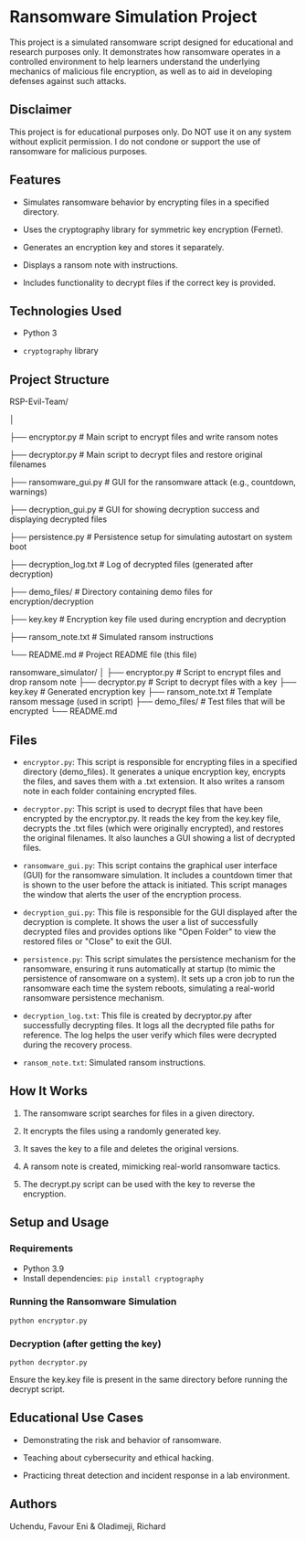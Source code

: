 # Ransomware Simulation Project

This project is a simulated ransomware script designed for educational and research purposes only. It demonstrates how ransomware operates in a controlled environment to help learners understand the underlying mechanics of malicious file encryption, as well as to aid in developing defenses against such attacks.

## Disclaimer

This project is for educational purposes only. Do NOT use it on any system without explicit permission. I do not condone or support the use of ransomware for malicious purposes.

## Features

- Simulates ransomware behavior by encrypting files in a specified directory.

- Uses the cryptography library for symmetric key encryption (Fernet).

- Generates an encryption key and stores it separately.

- Displays a ransom note with instructions.

- Includes functionality to decrypt files if the correct key is provided.

## Technologies Used

- Python 3

- ```cryptography``` library

## Project Structure

RSP-Evil-Team/

│

├── encryptor.py              # Main script to encrypt files and write ransom notes

├── decryptor.py              # Main script to decrypt files and restore original filenames

├── ransomware_gui.py         # GUI for the ransomware attack (e.g., countdown, warnings)

├── decryption_gui.py         # GUI for showing decryption success and displaying decrypted files

├── persistence.py            # Persistence setup for simulating autostart on system boot

├── decryption_log.txt        # Log of decrypted files (generated after decryption)

├── demo_files/               # Directory containing demo files for encryption/decryption

├── key.key                   # Encryption key file used during encryption and decryption

├── ransom_note.txt           # Simulated ransom instructions

└── README.md                 # Project README file (this file)

ransomware_simulator/
│
├── encryptor.py            # Script to encrypt files and drop ransom note
├── decryptor.py            # Script to decrypt files with a key
├── key.key                 # Generated encryption key
├── ransom_note.txt         # Template ransom message (used in script)
├── demo_files/             # Test files that will be encrypted
└── README.md   

## Files

- ```encryptor.py```: This script is responsible for encrypting files in a specified directory (demo_files). It generates a unique encryption key, encrypts the files, and saves them with a .txt extension. It also writes a ransom note in each folder containing encrypted files.

- ```decryptor.py```: This script is used to decrypt files that have been encrypted by the encryptor.py. It reads the key from the key.key file, decrypts the .txt files (which were originally encrypted), and restores the original filenames. It also launches a GUI showing a list of decrypted files.

- ```ransomware_gui.py```: This script contains the graphical user interface (GUI) for the ransomware simulation. It includes a countdown timer that is shown to the user before the attack is initiated. This script manages the window that alerts the user of the encryption process.

- ```decryption_gui.py```: This file is responsible for the GUI displayed after the decryption is complete. It shows the user a list of successfully decrypted files and provides options like "Open Folder" to view the restored files or "Close" to exit the GUI.

- ```persistence.py```: This script simulates the persistence mechanism for the ransomware, ensuring it runs automatically at startup (to mimic the persistence of ransomware on a system). It sets up a cron job to run the ransomware each time the system reboots, simulating a real-world ransomware persistence mechanism.

- ```decryption_log.txt```: This file is created by decryptor.py after successfully decrypting files. It logs all the decrypted file paths for reference. The log helps the user verify which files were decrypted during the recovery process.

- ```ransom_note.txt```: Simulated ransom instructions.

## How It Works

1. The ransomware script searches for files in a given directory.

2. It encrypts the files using a randomly generated key.

3. It saves the key to a file and deletes the original versions.

4. A ransom note is created, mimicking real-world ransomware tactics.

5. The decrypt.py script can be used with the key to reverse the encryption.

## Setup and Usage

### Requirements

- Python 3.9
- Install dependencies:
```pip install cryptography```

### Running the Ransomware Simulation
```python encryptor.py```

### Decryption (after getting the key)
```python decryptor.py```

Ensure the key.key file is present in the same directory before running the decrypt script.

## Educational Use Cases

- Demonstrating the risk and behavior of ransomware.

- Teaching about cybersecurity and ethical hacking.

- Practicing threat detection and incident response in a lab environment.

## Authors

Uchendu, Favour Eni & Oladimeji, Richard
